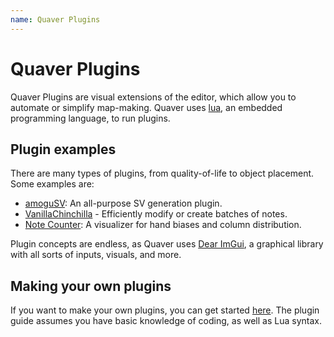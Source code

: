 ```yaml
---
name: Quaver Plugins
---
```


# Quaver Plugins

Quaver Plugins are visual extensions of the editor, which allow you to automate or simplify map-making. Quaver uses [lua](https://www.lua.org/), an embedded programming language, to run plugins. 

## Plugin examples

There are many types of plugins, from quality-of-life to object placement. Some examples are:

- [amoguSV](https://github.com/kloi34/amoguSV): An all-purpose SV generation plugin.
- [VanillaChinchilla](https://github.com/kloi34/VanillaChinchilla) - Efficiently modify or create batches of notes.
- [Note Counter](https://steamcommunity.com/sharedfiles/filedetails/?id=2607291545): A visualizer for hand biases and column distribution.

Plugin concepts are endless, as Quaver uses [Dear ImGui](https://github.com/ocornut/imgui), a graphical library with all sorts of inputs, visuals, and more.

## Making your own plugins

If you want to make your own plugins, you can get started [here](/docs/plugins/getting_started). The plugin guide assumes you have basic knowledge of coding, as well as Lua syntax.
